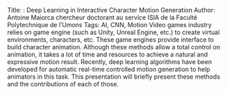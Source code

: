 Title: : Deep Learning in Interactive Character Motion Generation 
Author: Antoine Maiorca  chercheur doctorant au service ISIA  de la Faculté Polytechnique de l’Umons
Tags: AI, CNN, Motion
Video games industry relies on game engine (such as Unity, Unreal Engine, etc.) to create virtual environments, characters, etc. These game engines provide interface to build character animation. Although these methods allow a total control on animation, it takes a lot of time and resources to achieve a natural and expressive motion result. Recently, deep learning algorithms have been developed for automatic real-time controlled motion generation to help animators in this task. This presentation will briefly present these methods and the contributions of each of those.
